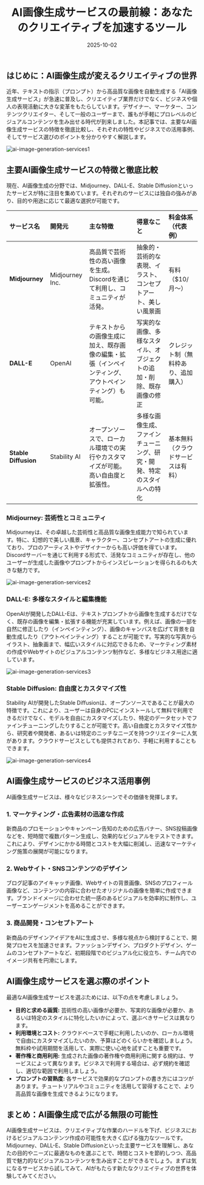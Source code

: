 ﻿---
title: AI画像生成サービスの最前線：あなたのクリエイティブを加速するツール
date: 2025-10-02
tags: [AI, 画像生成, Midjourney, DALL-E, Stable Diffusion, クリエイティブ]
category: ai
image: /ltb-blog/ai/ai-image-generation-services.png
description: "主要な画像生成AIサービス（Midjourney, DALL-E, Stable Diffusion等）の特徴比較と活用例を紹介します。"
---

## はじめに：AI画像生成が変えるクリエイティブの世界

近年、テキストの指示（プロンプト）から高品質な画像を自動生成する「AI画像生成サービス」が急速に普及し、クリエイティブ業界だけでなく、ビジネスや個人の表現活動に大きな変革をもたらしています。デザイナー、マーケター、コンテンツクリエイター、そして一般のユーザーまで、誰もが手軽にプロレベルのビジュアルコンテンツを生み出せる時代が到来しました。本記事では、主要なAI画像生成サービスの特徴を徹底比較し、それぞれの特性やビジネスでの活用事例、そしてサービス選びのポイントを分かりやすく解説します。

![ai-image-generation-services1](/ai/ai-image-generation-services1.png)

## 主要AI画像生成サービスの特徴と徹底比較

現在、AI画像生成の分野では、Midjourney、DALL-E、Stable Diffusionといったサービスが特に注目を集めています。それぞれのサービスには独自の強みがあり、目的や用途に応じて最適な選択が可能です。

| サービス名           | 開発元          | 主な特徴                                                                                               | 得意なこと                                                               | 料金体系（代表例）                   |
| :------------------- | :-------------- | :----------------------------------------------------------------------------------------------------- | :----------------------------------------------------------------------- | :----------------------------------- |
| **Midjourney**       | Midjourney Inc. | 高品質で芸術性の高い画像を生成。Discordを通じて利用し、コミュニティが活発。                            | 抽象的・芸術的な表現、イラスト、コンセプトアート、美しい風景画           | 有料（$10/月〜）                     |
| **DALL-E**           | OpenAI          | テキストからの画像生成に加え、既存画像の編集・拡張（インペインティング、アウトペインティング）も可能。 | 写実的な画像、多様なスタイル、オブジェクトの追加・削除、既存画像の修正   | クレジット制（無料枠あり、追加購入） |
| **Stable Diffusion** | Stability AI    | オープンソースで、ローカル環境での実行やカスタマイズが可能。高い自由度と拡張性。                       | 多様な画像生成、ファインチューニング、研究・開発、特定のスタイルへの特化 | 基本無料（クラウドサービスは有料）   |

### Midjourney: 芸術性とコミュニティ

Midjourneyは、その卓越した芸術性と高品質な画像生成能力で知られています。特に、幻想的で美しい風景、キャラクター、コンセプトアートの生成に優れており、プロのアーティストやデザイナーからも高い評価を得ています。Discordサーバーを通じて利用する形式で、活発なコミュニティが存在し、他のユーザーが生成した画像やプロンプトからインスピレーションを得られるのも大きな魅力です。

![ai-image-generation-services2](/ai/ai-image-generation-services2.png)

### DALL-E: 多様なスタイルと編集機能

OpenAIが開発したDALL-Eは、テキストプロンプトから画像を生成するだけでなく、既存の画像を編集・拡張する機能が充実しています。例えば、画像の一部を自然に修正したり（インペインティング）、画像のキャンバスを広げて背景を自動生成したり（アウトペインティング）することが可能です。写実的な写真からイラスト、抽象画まで、幅広いスタイルに対応できるため、マーケティング素材の作成やWebサイトのビジュアルコンテンツ制作など、多様なビジネス用途に適しています。

![ai-image-generation-services3](/ai/ai-image-generation-services3.png)

### Stable Diffusion: 自由度とカスタマイズ性

Stability AIが開発したStable Diffusionは、オープンソースであることが最大の特徴です。これにより、ユーザーは自身のPCにインストールして無料で利用できるだけでなく、モデルを自由にカスタマイズしたり、特定のデータセットでファインチューニングしたりすることが可能です。高い自由度とカスタマイズ性から、研究者や開発者、あるいは特定のニッチなニーズを持つクリエイターに人気があります。クラウドサービスとしても提供されており、手軽に利用することもできます。

![ai-image-generation-services4](/ai/ai-image-generation-services4.png)

## AI画像生成サービスのビジネス活用事例

AI画像生成サービスは、様々なビジネスシーンでその価値を発揮します。

### 1. マーケティング・広告素材の迅速な作成

新商品のプロモーションやキャンペーン告知のための広告バナー、SNS投稿画像などを、短時間で複数パターン生成し、効果的なビジュアルをテストできます。これにより、デザインにかかる時間とコストを大幅に削減し、迅速なマーケティング施策の展開が可能になります。

### 2. Webサイト・SNSコンテンツのデザイン

ブログ記事のアイキャッチ画像、Webサイトの背景画像、SNSのプロフィール画像など、コンテンツの内容に合わせたオリジナルの画像を簡単に作成できます。ブランドイメージに合わせた統一感のあるビジュアルを効率的に制作し、ユーザーエンゲージメントを高めることができます。

### 3. 商品開発・コンセプトアート

新商品のデザインアイデアをAIに生成させ、多様な視点から検討することで、開発プロセスを加速させます。ファッションデザイン、プロダクトデザイン、ゲームのコンセプトアートなど、初期段階でのビジュアル化に役立ち、チーム内でのイメージ共有を円滑にします。

## AI画像生成サービスを選ぶ際のポイント

最適なAI画像生成サービスを選ぶためには、以下の点を考慮しましょう。

* **目的と求める画質:** 芸術性の高い画像が必要か、写実的な画像が必要か、あるいは特定のスタイルに特化したいかによって、選ぶべきサービスは異なります。
* **利用環境とコスト:** クラウドベースで手軽に利用したいのか、ローカル環境で自由にカスタマイズしたいのか、予算はどのくらいかを確認しましょう。無料枠や試用期間を活用して、実際に使い心地を試すことも重要です。
* **著作権と商用利用:** 生成された画像の著作権や商用利用に関する規約は、サービスによって異なります。ビジネスで利用する場合は、必ず規約を確認し、適切な範囲で利用しましょう。
* **プロンプトの習熟度:** 各サービスで効果的なプロンプトの書き方にはコツがあります。チュートリアルやコミュニティを活用して習得することで、より高品質な画像を生成できるようになります。

## まとめ：AI画像生成で広がる無限の可能性

AI画像生成サービスは、クリエイティブな作業のハードルを下げ、ビジネスにおけるビジュアルコンテンツ作成の可能性を大きく広げる強力なツールです。Midjourney、DALL-E、Stable Diffusionといった主要サービスを理解し、あなたの目的やニーズに最適なものを選ぶことで、時間とコストを節約しつつ、高品質で魅力的なビジュアルコンテンツを生み出すことができるでしょう。まずは気になるサービスから試してみて、AIがもたらす新たなクリエイティブの世界を体験してみてください。
